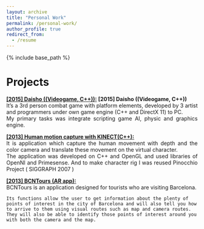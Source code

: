 ```yaml
---
layout: archive
title: "Personal Work"
permalink: /personal-work/
author_profile: true
redirect_from:
  - /resume
---
```


{% include base_path %}

Projects
======

<p align="justify">
	<u><b><a href="https://www.facebook.com/daishogame/">[2015] Daisho ((Videogame, C++)):</a></b></u>
<b> [2015] Daisho ((Videogame, C++)) </b> <br />
	It’s a 3rd person combat game with platform elements, developed by 3 artist and programmers under own game engine (C++ and DirectX 11) to PC. 
	<br/>
	My primary tasks was integrate scripting game AI, physic and graphics engine.
</p>

<p align="justify">
	<u><b><a href="https://www.youtube.com/watch?v=yvkdEE572uE">[2013] Human motion capture with KINECT(C++):</a></b></u>
	<br/>
	It is application which capture the human movement with depth and the color camera and translate these movement on the virtual character.
	<br/>
	The application was developed on C++ and OpenGL and used libraries of OpenNI and Primesense. And to make character rig I was reused Pinocchio Project ( SIGGRAPH 2007 )
</p>

<p align="justify">
	<u><b><a href="https://play.google.com/store/apps/details?id=com.BCNTours&feature=nav_result#?t=W251bGwsMSwxLDMsImNvbS5CQ05Ub3VycyJd">[2013] BCNTours (AR app):</a></b></u>
	<br/>
	BCNTours is an application designed for tourists who are visiting Barcelona. 

	Its functions allow the user to get information about the plenty of points of interest in the city of Barcelona and will also tell you how to arrive to them using visual routes such as map and camera routes. They will also be able to identify those points of interest around you with both the camera and the map.
</p>